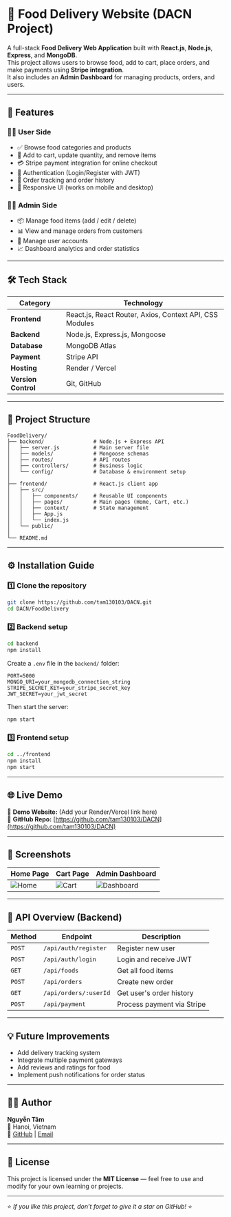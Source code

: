 # 🍔 Food Delivery Website (DACN Project)

A full-stack **Food Delivery Web Application** built with **React.js**, **Node.js**, **Express**, and **MongoDB**.  
This project allows users to browse food, add to cart, place orders, and make payments using **Stripe integration**.  
It also includes an **Admin Dashboard** for managing products, orders, and users.

---

## 🚀 Features

### 👨‍💻 User Side
- ✅ Browse food categories and products  
- 🛒 Add to cart, update quantity, and remove items  
- 💳 Stripe payment integration for online checkout  
- 🔐 Authentication (Login/Register with JWT)  
- 🧾 Order tracking and order history  
- 📱 Responsive UI (works on mobile and desktop)

### 🧑‍💼 Admin Side
- 📦 Manage food items (add / edit / delete)  
- 📊 View and manage orders from customers  
- 👥 Manage user accounts  
- 📈 Dashboard analytics and order statistics  

---

## 🛠️ Tech Stack

| Category | Technology |
|-----------|-------------|
| **Frontend** | React.js, React Router, Axios, Context API, CSS Modules |
| **Backend** | Node.js, Express.js, Mongoose |
| **Database** | MongoDB Atlas |
| **Payment** | Stripe API |
| **Hosting** | Render / Vercel |
| **Version Control** | Git, GitHub |

---

## 📂 Project Structure

```
FoodDelivery/
├── backend/                # Node.js + Express API
│   ├── server.js           # Main server file
│   ├── models/             # Mongoose schemas
│   ├── routes/             # API routes
│   ├── controllers/        # Business logic
│   └── config/             # Database & environment setup
│
├── frontend/               # React.js client app
│   ├── src/
│   │   ├── components/     # Reusable UI components
│   │   ├── pages/          # Main pages (Home, Cart, etc.)
│   │   ├── context/        # State management
│   │   ├── App.js
│   │   └── index.js
│   └── public/
│
└── README.md
```

---

## ⚙️ Installation Guide

### 1️⃣ Clone the repository
```bash
git clone https://github.com/tam130103/DACN.git
cd DACN/FoodDelivery
```

### 2️⃣ Backend setup
```bash
cd backend
npm install
```
Create a `.env` file in the `backend/` folder:
```
PORT=5000
MONGO_URI=your_mongodb_connection_string
STRIPE_SECRET_KEY=your_stripe_secret_key
JWT_SECRET=your_jwt_secret
```
Then start the server:
```bash
npm start
```

### 3️⃣ Frontend setup
```bash
cd ../frontend
npm install
npm start
```

---

## 🌐 Live Demo

🔗 **Demo Website:** (Add your Render/Vercel link here)  
🔗 **GitHub Repo:** [https://github.com/tam130103/DACN](https://github.com/tam130103/DACN)

---

## 🧠 Screenshots

| Home Page | Cart Page | Admin Dashboard |
|------------|------------|----------------|
| ![Home](https://raw.githubusercontent.com/tam130103/DACN/main/FoodDelivery/images/image-1.png) | ![Cart](https://raw.githubusercontent.com/tam130103/DACN/main/FoodDelivery/images/image-2.png) | ![Dashboard](https://raw.githubusercontent.com/tam130103/DACN/main/FoodDelivery/images/image-3.png) |

---

## 📘 API Overview (Backend)

| Method | Endpoint | Description |
|--------|-----------|-------------|
| `POST` | `/api/auth/register` | Register new user |
| `POST` | `/api/auth/login` | Login and receive JWT |
| `GET` | `/api/foods` | Get all food items |
| `POST` | `/api/orders` | Create new order |
| `GET` | `/api/orders/:userId` | Get user's order history |
| `POST` | `/api/payment` | Process payment via Stripe |

---

## 💡 Future Improvements
- Add delivery tracking system  
- Integrate multiple payment gateways  
- Add reviews and ratings for food  
- Implement push notifications for order status  

---

## 👨‍💻 Author

**Nguyễn Tâm**  
📍 Hanoi, Vietnam  
💼 [GitHub](https://github.com/tam130103) | [Email](mailto:thetam2103@gmail.com)

---

## 📝 License
This project is licensed under the **MIT License** — feel free to use and modify for your own learning or projects.

---

⭐ *If you like this project, don’t forget to give it a star on GitHub!* ⭐
